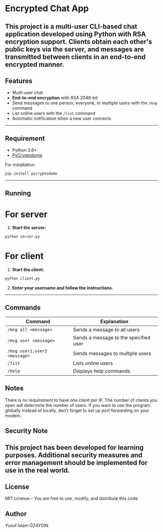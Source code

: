 # Encrypted Chat App 

This project is a multi-user CLI-based chat application developed using Python with **RSA encryption** support.
Clients obtain each other's **public keys** via the server, and messages are transmitted between clients in an **end-to-end encrypted** manner.
---

## Features
- Multi-user chat
- **End-to-end encryption** with RSA 2048-bit
- Send messages to one person, everyone, or multiple users with the `/msg` command
- List online users with the `/list` command
- Automatic notification when a new user connects

---

## Requirement
- Python 3.8+
- [PyCryptodome](https://pypi.org/project/pycryptodome/)

For installation:
```bash
pip install pycryptodome
```

---

## Running

# For server
1. **Start the server:**
```bash
python server.py
```

# For client
1. **Start the client:**
```bash
python client.py
```

2. **Enter your username and follow the instructions.**

---

## Commands
| Command | Explanation |
|-------|----------|
| `/msg all <message>` | Sends a message to all users |
| `/msg user <message>` | Sends a message to the specified user |
| `/msg user1,user2 <message>` | Sends messages to multiple users|
| `/list` | Lists online users |
| `/help` | Displays help commands |


## Notes
There is no requirement to have one client per IP. The number of clients you open will determine the number of users.
If you want to use the program globally instead of locally, don't forget to set up port forwarding on your modem.

## Security Note
This project has been developed for **learning purposes**. Additional security measures and error management should be implemented for use in the real world.
---

## License
MIT License – You are free to use, modify, and distribute this code.

## Author 
Yusuf İslam ÖZAYDIN 
